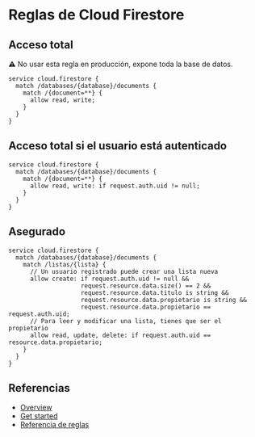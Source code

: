 # Reglas de Cloud Firestore

## Acceso total

⚠️ No usar esta regla en producción, expone toda la base de datos.

```
service cloud.firestore {
  match /databases/{database}/documents {
    match /{document=**} {
      allow read, write;
    }
  }
}
```

## Acceso total si el usuario está autenticado

```
service cloud.firestore {
  match /databases/{database}/documents {
    match /{document=**} {
      allow read, write: if request.auth.uid != null;
    }
  }
}
```

## Asegurado

```
service cloud.firestore {
  match /databases/{database}/documents {
    match /listas/{lista} {
      // Un usuario registrado puede crear una lista nueva
      allow create: if request.auth.uid != null &&      
                    request.resource.data.size() == 2 &&
                    request.resource.data.titulo is string && 
                    request.resource.data.propietario is string &&
                    request.resource.data.propietario == request.auth.uid;
      // Para leer y modificar una lista, tienes que ser el propietario
      allow read, update, delete: if request.auth.uid == resource.data.propietario;
    }    
  }
}
```

## Referencias

- [Overview](https://firebase.google.com/docs/firestore/security/overview)
- [Get started](https://firebase.google.com/docs/firestore/security/get-started)
- [Referencia de reglas](https://firebase.google.com/docs/firestore/reference/security/)
